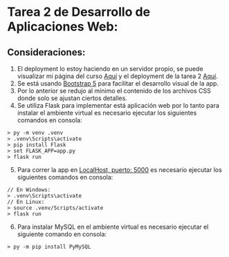# Tarea 2 de Desarrollo de Aplicaciones Web:

## Consideraciones: 
1. El deployment lo estoy haciendo en un servidor propio, se puede visualizar mi página del curso [Aquí](https://cc5002.cduran.cl/) y el deployment de la tarea 2 [Aquí](https://cc5002.cduran.cl/tareas/Tarea_2/).
2. Se está usando [Bootstrap 5](https://getbootstrap.com/) para facilitar el desarrollo visual de la app.
3. Por lo anterior se redujo al mínimo el contenido de los archivos CSS donde solo se ajustan ciertos detalles.
4. Se utiliza Flask para implementar está aplicación web por lo tanto para instalar el ambiente virtual es necesario ejecutar los siguientes comandos en consola:
```
> py -m venv .venv
> .venv\Scripts\activate
> pip install Flask
> set FLASK_APP=app.py
> flask run
```
5. Para correr la app en [LocalHost, puerto: 5000](http://localhost:5000/) es necesario ejecutar los siguientes comandos en consola:
```
// En Windows:
> .venv\Scripts\activate
// En Linux:
> source .venv/Scripts/activate
> flask run
```
6. Para instalar MySQL en el ambiente virtual es necesario ejecutar el siguiente comando en consola:
```
> py -m pip install PyMySQL
```